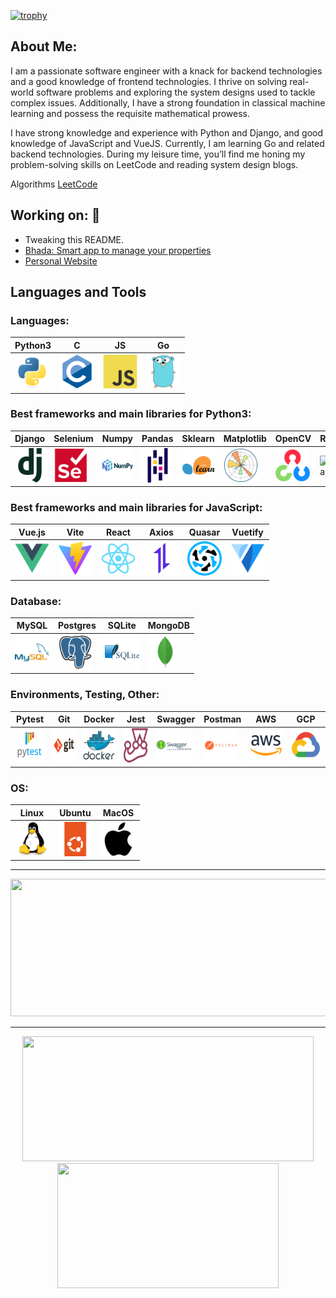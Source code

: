 [![trophy](https://github-profile-trophy.vercel.app/?username=rahulyadev&title=Stars,Followers,Commits,Repositories,MultipleLang,PullRequest&theme=onedark)](https://github.com/ryo-ma/github-profile-trophy)

## About Me:    
I am a passionate software engineer with a knack for backend technologies and a good knowledge of frontend technologies. I thrive on solving real-world software problems and exploring the system designs used to tackle complex issues. Additionally, I have a strong foundation in classical machine learning and possess the requisite mathematical prowess.

I have strong knowledge and experience with Python and Django, and good knowledge of JavaScript and VueJS. Currently, I am learning Go and related backend technologies. During my leisure time, you’ll find me honing my problem-solving skills on LeetCode and reading system design blogs.

Algorithms [LeetCode](https://leetcode.com/u/parryrpy/)

## Working on: 🚀

- Tweaking this README.
- [Bhada: Smart app to manage your properties](https://github.com/rahulyadev/bhada) 
- [Personal Website](https://github.com/rahulyadev/website)


## Languages and Tools 
<div>

### Languages:
| Python3 | C | JS | Go |
|----------|----------|----------|-----|
|  <img src="https://github.com/devicons/devicon/blob/master/icons/python/python-original.svg" title="Python"  alt="Python" width="55" height="55"/> |  <img src="https://github.com/devicons/devicon/blob/master/icons/c/c-original.svg" title="C"  alt="C" width="55" height="55"/> |  <img src="https://github.com/devicons/devicon/blob/master/icons/javascript/javascript-original.svg" title="JavaScript" alt="JavaScript" width="55" height="55"/> |  <img src="https://github.com/devicons/devicon/blob/master/icons/go/go-original.svg" title="Go" alt="Go" width="55" height="55"/>|

  

### Best frameworks and main libraries for Python3:

| Django | Selenium | Numpy | Pandas | Sklearn | Matplotlib | OpenCV | ReportLab |
|----------|----------|----------|----------|----------|----------|----------|----------|
|  <img src="https://github.com/devicons/devicon/blob/master/icons/django/django-plain.svg" title="Django"  alt="Django" width="55" height="55"/>|  <img src="https://github.com/devicons/devicon/blob/master/icons/selenium/selenium-original.svg" title="Selenium"  alt="Selenium" width="55" height="55"/>|  <img src="https://github.com/devicons/devicon/blob/master/icons/numpy/numpy-original-wordmark.svg" title="Numpy" alt="Numpy" width="55" height="55"/>|  <img src="https://github.com/devicons/devicon/blob/master/icons/pandas/pandas-original.svg" title="Pandas" alt="Pandas" width="55" height="55"/>|  <img src="https://github.com/devicons/devicon/blob/master/icons/scikitlearn/scikitlearn-original.svg" title="sklearn" alt="sklearn" width="55" height="55"/>|  <img src="https://github.com/devicons/devicon/blob/master/icons/matplotlib/matplotlib-original.svg" title="mpl" alt="mpl" width="55" height="55"/>| <img src="https://github.com/devicons/devicon/blob/master/icons/opencv/opencv-original.svg" title="mpl" alt="mpl" width="55" height="55"/>| <img src="https://s3.eu-west-2.amazonaws.com/files.opentrack.run/reportlab/reportlab-logo-white.svg" title="ReportLab" alt="ReportLab" width="55" height="55"/>|



### Best frameworks and main libraries for JavaScript:

| Vue.js | Vite | React | Axios | Quasar | Vuetify |
|----------|----------|----------|----------|----------|----------|
|<img src="https://github.com/devicons/devicon/blob/master/icons/vuejs/vuejs-original.svg" title="Vuejs"  alt="Vuejs" width="55" height="55"/>|  <img src="https://github.com/devicons/devicon/blob/master/icons/vitejs/vitejs-original.svg" title="Vite"  alt="Vite" width="55" height="55"/>|  <img src="https://github.com/devicons/devicon/blob/master/icons/react/react-original.svg" title="React" alt="React" width="55" height="55"/>|  <img src="https://github.com/devicons/devicon/blob/master/icons/axios/axios-plain.svg" title="Axios" alt="Axios" width="55" height="55"/>|  <img src="https://github.com/devicons/devicon/blob/master/icons/quasar/quasar-original.svg" title="quasar" alt="quasar" width="55" height="55"/>|  <img src="https://github.com/devicons/devicon/blob/master/icons/vuetify/vuetify-original.svg" title="Vuetify" alt="Vuetify" width="55" height="55"/>|


### Database:

| MySQL | Postgres | SQLite | MongoDB |
|----------|----------|----------|----------|
|<img src="https://github.com/devicons/devicon/blob/master/icons/mysql/mysql-original-wordmark.svg" title="MySQL" alt="MySQL" width="55" height="55"/>|<img src="https://github.com/devicons/devicon/blob/master/icons/postgresql/postgresql-original.svg" title="pg" alt="pg" width="55" height="55"/>|<img src="https://github.com/devicons/devicon/blob/master/icons/sqlite/sqlite-original-wordmark.svg" title="SQLite" alt="SQLite" width="55" height="55"/>|<img src="https://github.com/devicons/devicon/blob/master/icons/mongodb/mongodb-original.svg" title="MongoDB" alt="MongoDB" width="55" height="55"/>|



  
### Environments, Testing, Other:

| Pytest | Git | Docker | Jest | Swagger | Postman | AWS | GCP |
|----------|----------|----------|----------|----------|----------|----------|----------|
|<img src="https://github.com/devicons/devicon/blob/master/icons/pytest/pytest-original-wordmark.svg" title="Pytest" alt="Pytest" width="55" height="55"/>|<img src="https://github.com/devicons/devicon/blob/master/icons/git/git-original-wordmark.svg" title="Git" alt="Git" width="55" height="55"/>|<img src="https://github.com/devicons/devicon/blob/master/icons/docker/docker-original-wordmark.svg" title="Docker" alt="Docker" width="55" height="55"/>|<img src="https://github.com/devicons/devicon/blob/master/icons/jest/jest-plain.svg" title="Jest" alt="Jest" width="55" height="55"/>|  <img src="https://github.com/devicons/devicon/blob/master/icons/swagger/swagger-original-wordmark.svg" title="Swagger" alt="Swagger" width="55" height="55"/>|  <img src="https://github.com/devicons/devicon/blob/master/icons/postman/postman-original-wordmark.svg" title="Postman" alt="Postman" width="55" height="55"/>|<img src="https://github.com/devicons/devicon/blob/master/icons/amazonwebservices/amazonwebservices-original-wordmark.svg" title="AWS" alt="AWS" width="80" height="55"/>|<img src="https://github.com/devicons/devicon/blob/master/icons/googlecloud/googlecloud-original.svg" title="GCP" alt="GCP" width="80" height="55" />|


### OS:

| Linux | Ubuntu | MacOS |
|----------|----------|----------|
| <img src="https://github.com/devicons/devicon/blob/master/icons/linux/linux-original.svg" title="Linux" alt="Linux" width="55" height="55"/> | <img src="https://github.com/devicons/devicon/blob/master/icons/ubuntu/ubuntu-original.svg" title="Ubuntu" alt="Ubuntu" width="55" height="55"/> | <img src="https://github.com/devicons/devicon/blob/master/icons/apple/apple-original.svg" title="Apple" alt="Apple" width="55" height="55"/> |

</div>

---

<p align="center">
  <img width="820" height="220" src="https://streak-stats.demolab.com?user=rahulyadev&theme=highcontrast&hide_border=true&border_radius=5&card_width=800">
</p>

---

<p align="center">
  <img width="466" height="200" src="https://github-readme-stats.vercel.app/api?username=rahulyadev&show_icons=true&theme=vision-friendly-dark">
  <img width="354" height="200" src="https://github-readme-stats.vercel.app/api/top-langs/?username=rahulyadev&size_weight=0.15&count_weight=0.5&layout=compact&theme=vision-friendly-dark">
</p>
 


<div id="header" align="center">
  <img src="https://komarev.com/ghpvc/?username=rahulyadev&style=for-the-badge&color=orange" alt=""/>
</div>
